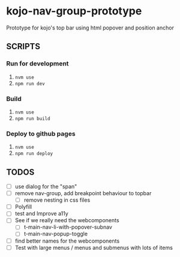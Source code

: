 # kojo-nav-group-prototype
Prototype for kojo's top bar using html popover and position anchor

## SCRIPTS
### Run for development
1. `nvm use`
2. `npm run dev`

### Build
1. `nvm use`
2. `npm run build`

### Deploy to github pages
1. `nvm use`
2. `npm run deploy`

## TODOS
- [ ] use dialog for the "span"
- [ ] remove nav-group, add breakpoint behaviour to topbar
  - [ ] remove nesting in css files
- [ ] Polyfill
- [ ] test and Improve a11y
- [ ] See if we really need the webcomponents
  - [ ] t-main-nav-li-with-popover-subnav
  - [ ] t-main-nav-popup-toggle
- [ ] find better names for the webcomponents
- [ ] Test with large menus / menus and submenus with lots of items
